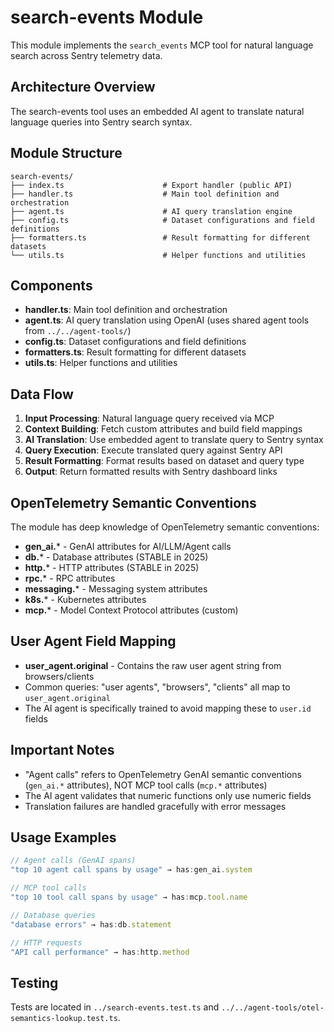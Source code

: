 # search-events Module

This module implements the `search_events` MCP tool for natural language search across Sentry telemetry data.

## Architecture Overview

The search-events tool uses an embedded AI agent to translate natural language queries into Sentry search syntax.

## Module Structure

```
search-events/
├── index.ts                      # Export handler (public API)
├── handler.ts                    # Main tool definition and orchestration
├── agent.ts                      # AI query translation engine
├── config.ts                     # Dataset configurations and field definitions
├── formatters.ts                 # Result formatting for different datasets
└── utils.ts                      # Helper functions and utilities
```

## Components

- **handler.ts**: Main tool definition and orchestration
- **agent.ts**: AI query translation using OpenAI (uses shared agent tools from `../../agent-tools/`)
- **config.ts**: Dataset configurations and field definitions
- **formatters.ts**: Result formatting for different datasets
- **utils.ts**: Helper functions and utilities

## Data Flow

1. **Input Processing**: Natural language query received via MCP
2. **Context Building**: Fetch custom attributes and build field mappings
3. **AI Translation**: Use embedded agent to translate query to Sentry syntax
4. **Query Execution**: Execute translated query against Sentry API
5. **Result Formatting**: Format results based on dataset and query type
6. **Output**: Return formatted results with Sentry dashboard links

## OpenTelemetry Semantic Conventions

The module has deep knowledge of OpenTelemetry semantic conventions:

- **gen_ai.*** - GenAI attributes for AI/LLM/Agent calls
- **db.*** - Database attributes (STABLE in 2025)
- **http.*** - HTTP attributes (STABLE in 2025)
- **rpc.*** - RPC attributes
- **messaging.*** - Messaging system attributes
- **k8s.*** - Kubernetes attributes
- **mcp.*** - Model Context Protocol attributes (custom)

## User Agent Field Mapping

- **user_agent.original** - Contains the raw user agent string from browsers/clients
- Common queries: "user agents", "browsers", "clients" all map to `user_agent.original`
- The AI agent is specifically trained to avoid mapping these to `user.id` fields

## Important Notes

- "Agent calls" refers to OpenTelemetry GenAI semantic conventions (`gen_ai.*` attributes), NOT MCP tool calls (`mcp.*` attributes)
- The AI agent validates that numeric functions only use numeric fields
- Translation failures are handled gracefully with error messages

## Usage Examples

```typescript
// Agent calls (GenAI spans)
"top 10 agent call spans by usage" → has:gen_ai.system

// MCP tool calls  
"top 10 tool call spans by usage" → has:mcp.tool.name

// Database queries
"database errors" → has:db.statement

// HTTP requests
"API call performance" → has:http.method
```

## Testing

Tests are located in `../search-events.test.ts` and `../../agent-tools/otel-semantics-lookup.test.ts`.
